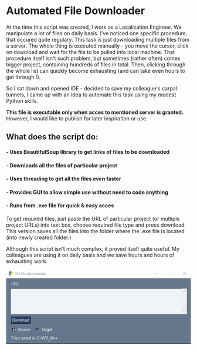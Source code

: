 # Automated File Downloader

At the time this script was created, I work as a Localization Engineer. We manipulate a lot of files on daily basis. I've noticed one specific procedure, that occured 
quite regulary. This task is just downloading multiple files from a server. The whole thing is executed manually - you move the cursor, click on download and wait
for the file to be pulled into local machine. That procedure itself isn't such problem, but sometimes (rather often) comes bigger project, containing hundreds of files in total. Then,
clicking through the whole list can quickly become exhausting (and can take even hours to get through !). 

So I sat down and opened IDE - decided to save my colleague's carpal tunnels, I came up with an idea to automate this task using my modest Python skills.

**This file is executable only when acces to mentioned server is granted.** However, I would like to publish for later inspiration or use.

## What does the script do:
#### - Uses BeautifulSoup library to get links of files to be downloaded

#### - Downloads all the files of particular project

#### - Uses threading to get all the files even faster

#### - Provides GUI to allow simple use without need to code anything

#### - Runs from .exe file for quick & easy acces

To get required files, just paste the URL of particular project (or multiple project URLs) into text box, choose required file type and press download. This version 
saves all the files into the folder where the .exe file is located (into newly created folder.)

Although this script isn't much complex, it proved itself quite useful. My colleagues are using it on daily basis and we save hours and hours of exhausting work.

![alt text](https://github.com/viliam-gago/automated_file_downloader/blob/master/img/pic.png?raw=true)
